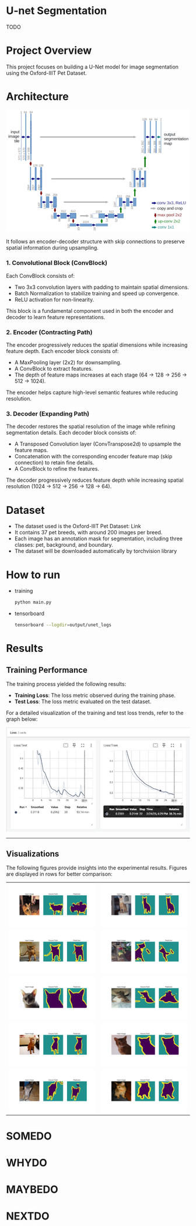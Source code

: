 # U-net Segmentation

TODO

# Project Overview
This project focuses on building a U-Net model for image segmentation using the Oxford-IIIT Pet Dataset. 

# Architecture

![architecture](docs/u-net-architecture.png)

It follows an encoder-decoder structure with skip connections to preserve spatial information during upsampling.

### 1. Convolutional Block (ConvBlock)

Each ConvBlock consists of:

- Two 3x3 convolution layers with padding to maintain spatial dimensions.
- Batch Normalization to stabilize training and speed up convergence.
- ReLU activation for non-linearity.

This block is a fundamental component used in both the encoder and decoder to learn feature representations.

### 2. Encoder (Contracting Path)
The encoder progressively reduces the spatial dimensions while increasing feature depth. Each encoder block consists of:

- A MaxPooling layer (2x2) for downsampling.
- A ConvBlock to extract features.
- The depth of feature maps increases at each stage (64 → 128 → 256 → 512 → 1024).

The encoder helps capture high-level semantic features while reducing resolution.

### 3. Decoder (Expanding Path)
The decoder restores the spatial resolution of the image while refining segmentation details. Each decoder block consists of:

- A Transposed Convolution layer (ConvTranspose2d) to upsample the feature maps.
- Concatenation with the corresponding encoder feature map (skip connection) to retain fine details.
- A ConvBlock to refine the features.

The decoder progressively reduces feature depth while increasing spatial resolution (1024 → 512 → 256 → 128 → 64).

# Dataset
- The dataset used is the Oxford-IIIT Pet Dataset: Link
- It contains 37 pet breeds, with around 200 images per breed.
- Each image has an annotation mask for segmentation, including three classes: pet, background, and boundary.
- The dataset will be downloaded automatically by torchvision library

# How to run

+ training

    ```bash
    python main.py
    ```

+ tensorboard

    ```bash
    tensorboard --logdir=output/unet_logs
    ```

# Results

## Training Performance
The training process yielded the following results:
- **Training Loss**: The loss metric observed during the training phase.
- **Test Loss**: The loss metric evaluated on the test dataset.

For a detailed visualization of the training and test loss trends, refer to the graph below:

![Training Result](/docs/training_result.png)

---

## Visualizations
The following figures provide insights into the experimental results. Figures are displayed in rows for better comparison:

| | |
|--------------|--------------|
| ![Figure 1](/docs/result/Figure_1.png) | ![Figure 2](/docs/result/Figure_2.png) |
| ![Figure 3](/docs/result/Figure_3.png) | ![Figure 4](/docs/result/Figure_4.png) | 
| ![Figure 5](/docs/result/Figure_5.png) | ![Figure 6](/docs/result/Figure_6.png) |
| ![Figure 7](/docs/result/Figure_7.png) | ![Figure 8](/docs/result/Figure_8.png) | 
| ![Figure 9](/docs/result/Figure_9.png) | ![Figure 10](/docs/result/Figure_10.png) |


# SOMEDO

# WHYDO

# MAYBEDO

# NEXTDO